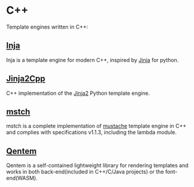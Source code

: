 # C++
Template engines written in C++:

## [Inja](https://github.com/pantor/inja)
Inja is a template engine for modern C++, inspired by [Jinja](https://jinja.palletsprojects.com/en/3.1.x/) for python.

## [Jinja2Cpp](https://github.com/jinja2cpp/Jinja2Cpp)
C++ implementation of the [Jinja2](https://jinja.palletsprojects.com/en/2.10.x/) Python template engine.

## [mstch](https://github.com/no1msd/mstch)
mstch is a complete implementation of [mustache](http://mustache.github.io/) template engine in C++ and complies with specifications v1.1.3, including the lambda module.

## [Qentem](https://github.com/HaniAmmar/Qentem-Engine)
Qentem is a self-contained lightweight library for rendering templates and works in both back-end(included in C++/C/Java projects) or the font-end(WASM).
